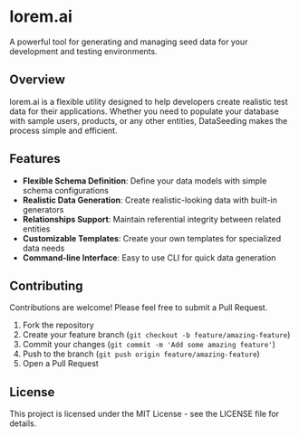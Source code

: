 # lorem.ai

A powerful tool for generating and managing seed data for your development and testing environments.

## Overview

lorem.ai is a flexible utility designed to help developers create realistic test data for their applications. Whether you need to populate your database with sample users, products, or any other entities, DataSeeding makes the process simple and efficient.

## Features

- **Flexible Schema Definition**: Define your data models with simple schema configurations
- **Realistic Data Generation**: Create realistic-looking data with built-in generators
- **Relationships Support**: Maintain referential integrity between related entities
- **Customizable Templates**: Create your own templates for specialized data needs
- **Command-line Interface**: Easy to use CLI for quick data generation

## Contributing

Contributions are welcome! Please feel free to submit a Pull Request.

1. Fork the repository
2. Create your feature branch (`git checkout -b feature/amazing-feature`)
3. Commit your changes (`git commit -m 'Add some amazing feature'`)
4. Push to the branch (`git push origin feature/amazing-feature`)
5. Open a Pull Request

## License

This project is licensed under the MIT License - see the LICENSE file for details.